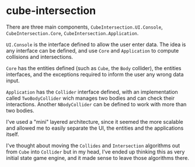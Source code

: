# cube-intersection
There are three main components, `CubeIntersection.UI.Console`, `CubeIntersection.Core`, `CubeIntersection.Application`.

`UI.Console` is the interface defined to allow the user enter data. The idea is any interface can be defined, and use `Core` and `Application` to compute collisions and intersections.

`Core` has the entities defined (such as `Cube`, the `Body` collider), the entities interfaces, and the exceptions required to inform the user any wrong data input.

`Application` has the `Collider` interface defined, with an implementation called `TwoBodyCollider` wich manages two bodies and can check their interactions. Another `NBodyCollider` can be defined to work with more than two bodies.

I\'ve used a "mini" layered architecture, since it seemed the more scalable and allowed me to easily separate the UI, the entities and the applications itself.

I\'ve thought about moving the `Collides` and `Intersection` algorithms out from `Cube` into `Collider` but in my head, I\'ve ended up thinking this as very initial state game engine, and it made sense to leave those algorithms there.